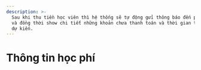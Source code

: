 ```yaml
---
description: >-
  Sau khi thu tiền học viên thì hệ thống sẽ tự động gửi thông báo đến phụ huynh
  và đồng thời show chi tiết những khoản chưa thanh toán và thời gian thanh toán
  dự kiến.
---
```


# Thông tin học phí

